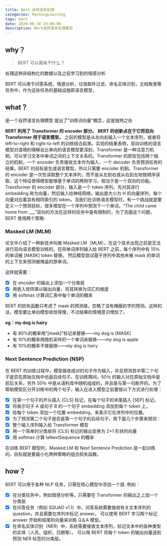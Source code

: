 ```yaml
---
title: Bert-自然语言处理
categories: MachingLearning
tags: bert
date: 2020-08-30 19:00:06
description: Bert自然语言处理模型
---
```


## why？

> BERT 可以用来干什么？

处理这种非结构化的数据以及之前学习到的情感分析

BERT 可以用于问答系统，情感分析，垃圾邮件过滤，命名实体识别，文档聚类等任务中，作为这些任务的基础设施即语言模型，

## what？

是一个自然语言处理模型
提出了“训练词向量”概念，这是独特之处

**BERT 利用了 Transformer 的 encoder 部分。**
**BERT 的创新点在于它将双向 Transformer 用于语言模型，**
之前的模型是从左向右输入一个文本序列，或者将 left-to-right 和 right-to-left 的训练结合起来。实验的结果表明，双向训练的语言模型对语境的理解会比单向的语言模型更深刻，Transformer 是一种注意力机制，可以学习文本中单词之间的上下文关系的。Transformer 的原型包括两个独立的机制，一个 encoder 负责接收文本作为输入，一个 decoder 负责预测任务的结果。BERT 的目标是生成语言模型，所以只需要 encoder 机制。Transformer 的 encoder 是一次性读取整个文本序列，而不是从左到右或从右到左地按顺序读取，这个特征使得模型能够基于单词的两侧学习，相当于是一个双向的功能。 Transformer 的 encoder 部分，输入是一个 token 序列，先对其进行 embedding 称为向量，然后输入给神经网络，输出是大小为 H 的向量序列，每个向量对应着具有相同索引的 token。当我们在训练语言模型时，有一个挑战就是要定义一个预测目标，很多模型在一个序列中预测下一个单词，“The child came home from \_\_\_”双向的方法在这样的任务中是有限制的，为了克服这个问题，BERT 使用两个策略:

### Masked LM (MLM)

论文中介绍了一种新技术叫做 Masked LM（MLM），在这个技术出现之前是无法进行双向语言模型训练的。在将单词序列输入给 BERT 之前，每个序列中有 15％ 的单词被 [MASK] token 替换。 然后模型尝试基于序列中其他未被 mask 的单词的上下文来预测被掩盖的原单词。

这样就需要：

- [x] 在 encoder 的输出上添加一个分类层
- [x] 用嵌入矩阵乘以输出向量，将其转换为词汇的维度
- [x] 用 softmax 计算词汇表中每个单词的概率

BERT 的损失函数只考虑了 mask 的预测值，忽略了没有掩蔽的字的预测。这样的话，模型要比单向模型收敛得慢，不过结果的情境意识增加了。

**eg：my dog is hairy**

- 有 80%的概率用“[mask]”标记来替换——my dog is [MASK]
- 有 10%的概率用随机采样的一个单词来替换——my dog is apple
- 有 10%的概率不做替换——my dog is hairy

### Next Sentence Prediction (NSP)

在 BERT 的训练过程中，模型接收成对的句子作为输入，并且预测其中第二个句子是否在原始文档中也是后续句子。在训练期间，50％ 的输入对在原始文档中是前后关系，另外 50％ 中是从语料库中随机组成的，并且是与第一句断开的。为了帮助模型区分开训练中的两个句子，输入在进入模型之前要按以下方式进行处理：

- [x] 在第一个句子的开头插入 [CLS] 标记，在每个句子的末尾插入 [SEP] 标记。
- [x] 将表示句子 A 或句子 B 的一个句子 embedding 添加到每个 token 上。
- [x] 给每个 token 添加一个位置 embedding，来表示它在序列中的位置。
- [x] 为了预测第二个句子是否是第一个句子的后续句子，用下面几个步骤来预测：
- [x] 整个输入序列输入给 Transformer 模型
- [x] 用一个简单的分类层将 [CLS] 标记的输出变换为 2×1 形状的向量
- [x] 用 softmax 计算 IsNextSequence 的概率

在训练 BERT 模型时，Masked LM 和 Next Sentence Prediction 是一起训练的，目标就是要最小化两种策略的组合损失函数。

## how？

BERT 可以用于各种 NLP 任务，只需在核心模型中添加一个层.
例如：

- [x] 在分类任务中，例如情感分析等，只需要在 Transformer 的输出之上加一个分类层
- [x] 在问答任务（例如 SQUAD v1.1）中，问答系统需要接收有关文本序列的 question，并且需要在序列中标记 answer。 可以使用 BERT 学习两个标记 answer 开始和结尾的向量来训练 Q＆A 模型。
- [x] 在命名实体识别（NER）中，系统需要接收文本序列，标记文本中的各种类型的实体（人员，组织，日期等）。 可以用 BERT 将每个 token 的输出向量送到预测 NER 标签的分类层。
